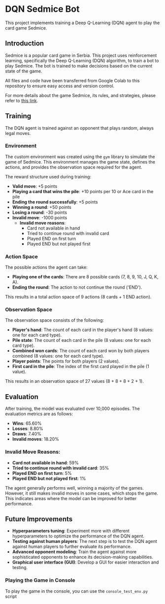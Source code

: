 # DQN Sedmice Bot

This project implements training a Deep Q-Learning (DQN) agent to play the card game Sedmice.

## Introduction

Sedmice is a popular card game in Serbia. This project uses reinforcement learning, specifically the Deep Q-Learning (DQN) algorithm, to train a bot to play Sedmice. The bot is trained to make decisions based on the current state of the game.

All files and code have been transferred from Google Colab to this repository to ensure easy access and version control.

For more details about the game Sedmice, its rules, and strategies, please refer to [this link](http://www.igrajkarte.com/blog/post/sedmice-pravila/).

## Training

The DQN agent is trained against an opponent that plays random, always legal moves.

### Environment

The custom environment was created using the `gym` library to simulate the game of Sedmice. This environment manages the game state, defines the actions, and provides the observation space required for the agent.

The reward structure used during training:

- **Valid move**: +5 points
- **Playing a card that wins the pile**: +10 points per 10 or Ace card in the pile
- **Ending the round successfully**: +5 points
- **Winning a round**: +50 points
- **Losing a round**: -30 points
- **Invalid move**: -1000 points
  - **Invalid move reasons**:
    - Card not available in hand
    - Tried to continue round with invalid card
    - Played END on first turn
    - Played END but not played first

### Action Space

The possible actions the agent can take:

- **Playing one of the cards**: There are 8 possible cards (7, 8, 9, 10, J, Q, K, A).
- **Ending the round**: The action to not continue the round ('END').

This results in a total action space of 9 actions (8 cards + 1 END action).

### Observation Space

The observation space consists of the following:

- **Player's hand**: The count of each card in the player's hand (8 values: one for each card type).
- **Pile state**: The count of each card in the pile (8 values: one for each card type).
- **Combined won cards**: The count of each card won by both players combined (8 values: one for each card type).
- **Player points**: The points for both players (2 values).
- **First card in the pile**: The index of the first card played in the pile (1 value).

This results in an observation space of 27 values (8 + 8 + 8 + 2 + 1).

## Evaluation

After training, the model was evaluated over 10,000 episodes. The evaluation metrics are as follows:

- **Wins**: 65.60%
- **Losses**: 8.80%
- **Draws**: 7.40%
- **Invalid moves**: 18.20%

### Invalid Move Reasons:

- **Card not available in hand**: 59%
- **Tried to continue round with invalid card**: 35%
- **Played END on first turn**: 5%
- **Played END but not played first**: 1%

The agent generally performs well, winning a majority of the games. However, it still makes invalid moves in some cases, which stops the game. This indicates areas where the model can be improved for better performance.

## Future Improvements

- **Hyperparameters tuning**: Experiment more with different hyperparameters to optimize the performance of the DQN agent.
- **Testing against human players**: The next step is to test the DQN agent against human players to further evaluate its performance.
- **Advanced opponent modeling**: Train the agent against more sophisticated opponents to enhance its decision-making capabilities.
- **Graphical user interface (GUI)**: Develop a GUI for easier interaction and testing.

### Playing the Game in Console

To play the game in the console, you can use the `console_test_env.py` script
